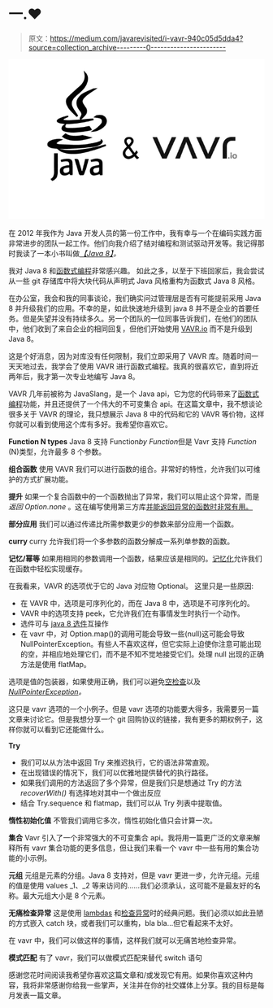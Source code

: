 # 一.❤

> 原文：<https://medium.com/javarevisited/i-vavr-940c05d5dda4?source=collection_archive---------0----------------------->

[![](img/aba0b015bb7039533e05e3ec477d8ed1.png)](https://javarevisited.blogspot.com/2018/05/top-5-java-courses-for-beginners-to-learn-online.html)

在 2012 年我作为 Java 开发人员的第一份工作中，我有幸与一个在编码实践方面非常进步的团队一起工作。他们向我介绍了结对编程和测试驱动开发等。我记得那时我读了一本小书叫做[*【Java 8】*](https://horstmann.com/java8/)*。*

我对 Java 8 和[函数式编程](/javarevisited/7-best-java-tutorials-and-books-to-learn-lambda-expression-and-stream-api-and-other-features-3083e6038e14)非常感兴趣。
如此之多，以至于下班回家后，我会尝试从一些 git 存储库中将大块代码从声明式 Java 风格重构为函数式 Java 8 风格。

在办公室，我会和我的同事谈论，我们确实问过管理层是否有可能提前采用 Java 8 并升级我们的应用。不幸的是，如此快速地升级到 java 8 并不是企业的首要任务。但是失望并没有持续多久。另一个团队的一位同事告诉我们，在他们的团队中，他们收到了来自企业的相同回复，但他们开始使用 [VAVR.io](https://www.vavr.io/) 而不是升级到 Java 8。

这是个好消息，因为对库没有任何限制，我们立即采用了 VAVR 库。随着时间一天天地过去，我学会了使用 VAVR 进行函数式编程。我真的很喜欢它，直到将近两年后，我才第一次专业地编写 Java 8。

VAVR 几年前被称为 JavaSlang，是一个 Java api，它为您的代码带来了[函数式编程](/javarevisited/5-best-java-functional-programming-books-for-beginners-and-experienced-programmers-4daecd159756)功能，并且还提供了一个伟大的不可变集合 api。在这篇文章中，我不想谈论很多关于 VAVR 的理论，我只想展示 Java 8 中的代码和它的 VAVR 等价物，这样你就可以看到使用这个库有多好。我希望你喜欢它。

**Function N types** Java 8 支持 Function*by Function*但是 Vavr 支持 *Function* (N)类型，允许最多 8 个参数。

**组合函数** 使用 VAVR 我们可以进行函数的组合。非常好的特性，允许我们以可维护的方式扩展功能。

**提升** 如果一个复合函数中的一个函数抛出了异常，我们可以阻止这个异常，而是*返回 Option.none* 。这在编写使用第三方库[并能返回异常的函数时非常有用。](/javarevisited/20-essential-java-libraries-and-apis-every-programmer-should-learn-5ccd41812fc7)

**部分应用** 我们可以通过传递比所需参数更少的参数来部分应用一个函数。

**curry** curry 允许我们将一个多参数的函数分解成一系列单参数的函数。

**记忆/幂等** 如果用相同的参数调用一个函数，结果应该是相同的。[记忆化](https://javarevisited.blogspot.com/2020/05/fibonacci-series-in-java-8-with.html)允许我们在函数中轻松实现缓存。

在我看来，VAVR 的选项优于它的 Java 对应物 Optional。
这里只是一些原因:

*   在 VAVR 中，选项是可序列化的，而在 Java 8 中，选项是不可序列化的。
*   VAVR 中的选项支持 peek，它允许我们在有事情发生时执行一个动作。
*   选件可与 [java 8 选件](https://www.java67.com/2018/06/java-8-optional-example-ispresent-orElse-get.html)互操作
*   在 vavr 中，对 Option.map()的调用可能会导致一些(null)这可能会导致 NullPointerException。有些人不喜欢这样，但它实际上迫使你注意可能出现的空，并相应地处理它们，而不是不知不觉地接受它们。处理 null 出现的正确方法是使用 flatMap。

选项是值的包装器，如果使用正确，我们可以避免[空检查](https://javarevisited.blogspot.com/2016/01/how-to-check-if-string-is-not-null-and-empty-in-java-example.html)以及[*NullPointerException*](https://www.java67.com/2021/05/how-to-solve-nullpointerexception-in-java.html)*。*

这只是 vavr 选项的一个小例子。但是 vavr 选项的功能要大得多，我需要另一篇文章来讨论它。但是我想分享一个 git 回购协议的链接，我有更多的期权例子，这样你就可以看到它还能做什么。

**Try** 

*   我们可以从方法中返回 Try 来推迟执行，它的语法非常直观。
*   在出现错误的情况下，我们可以优雅地提供替代的执行路径。
*   如果我们调用的方法返回了多个异常，但是我们只是想通过 Try 的方法 *recoverWith()* 有选择地对其中一个做出反应
*   结合 Try.sequence 和 flatmap，我们可以从 Try 列表中提取值。

**惰性初始化值** 不管我们调用它多次，惰性初始化值只会计算一次。

**集合** Vavr 引入了一个非常强大的不可变集合 api。我将用一篇更广泛的文章来解释所有 vavr 集合功能的更多信息，但让我们来看一个 vavr 中一些有用的集合功能的小示例。

**元组** 元组是元素的分组。Java 8 支持对，但是 vavr 更进一步，允许元组。元组的值是使用 values _1、_2 等来访问的……我们必须承认，这可能不是最友好的名称。最大元组大小是 8 个元素。

**无痛检查异常** 这是使用 [lambdas](/javarevisited/8-best-lambdas-stream-and-functional-programming-courses-for-java-developers-3d1836a97a1d) 和[检查异常](https://javarevisited.blogspot.com/2011/12/checked-vs-unchecked-exception-in-java.html)时的经典问题。我们必须以如此丑陋的方式嵌入 catch 块，或者我们可以重构，bla bla…但它看起来不太好。

在 vavr 中，我们可以做这样的事情，这样我们就可以无痛苦地检查异常。

**模式匹配** 有了 vavr，我们可以做模式匹配来替代 switch 语句

感谢您花时间阅读我希望你喜欢这篇文章和/或发现它有用。如果你喜欢这种内容，我将非常感谢你给我一些掌声，关注并在你的社交媒体上分享。我的目标是每月发表一篇文章。